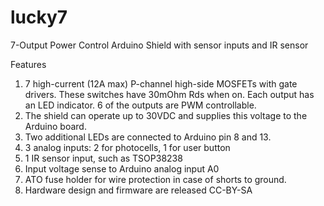 lucky7
======

7-Output Power Control Arduino Shield with sensor inputs and IR sensor

Features
1. 7 high-current (12A max) P-channel high-side MOSFETs with gate drivers. These switches have 30mOhm Rds when on. Each output has an LED indicator. 6 of the outputs are PWM controllable.
2. The shield can operate up to 30VDC and supplies this voltage to the Arduino board.
3. Two additional LEDs are connected to Arduino pin 8 and 13.
4. 3 analog inputs: 2 for photocells, 1 for user button
5. 1 IR sensor input, such as TSOP38238
6. Input voltage sense to Arduino analog input A0
7. ATO fuse holder for wire protection in case of shorts to ground.
8. Hardware design and firmware are released CC-BY-SA
